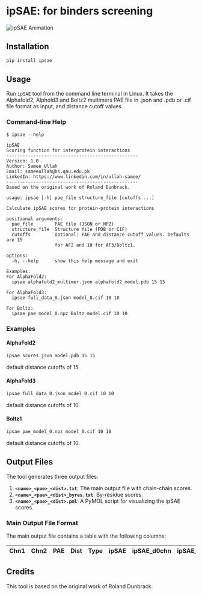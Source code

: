 # ipSAE: for binders screening
![ipSAE Animation](ipsae.gif)


## Installation

```bash
pip install ipsae
```

## Usage

Run `ipSAE` tool from the command line terminal in Linux. It takes the Alphafold2, Alphold3 and Boltz2 multimers PAE file in .json and .pdb or .cif file format as input, and distance cutoff values.

### Command-line Help

```
$ ipsae --help
```
```
ipSAE
Scoring function for interprotein interactions
-------------------------------------------------
Version: 1.0
Author: Samee Ullah
Email: sameeullah@bs.qau.edu.pk
LinkedIn: https://www.linkedin.com/in/ullah-samee/
-------------------------------------------------
Based on the original work of Roland Dunbrack.

usage: ipsae [-h] pae_file structure_file [cutoffs ...]

Calculate ipSAE scores for protein-protein interactions

positional arguments:
  pae_file        PAE file (JSON or NPZ)
  structure_file  Structure file (PDB or CIF)
  cutoffs         Optional: PAE and distance cutoff values. Defaults are 15
                  for AF2 and 10 for AF3/Boltz1.

options:
  -h, --help      show this help message and exit

Examples:
For AlphaFold2:
  ipsae alphafold2_multimer.json alphafold2_model.pdb 15 15

For AlphaFold3:
  ipsae full_data_0.json model_0.cif 10 10

For Boltz:
  ipsae pae_model_0.npz Boltz_model.cif 10 10
```

### Examples

#### AlphaFold2

```bash
ipsae scores.json model.pdb 15 15
```
default distance cutoffs of 15.

#### AlphaFold3

```bash
ipsae full_data_0.json model_0.cif 10 10
```
default distance cutoffs of 10.

#### Boltz1

```bash
ipsae pae_model_0.npz model_0.cif 10 10
```
default distance cutoffs of 10.

## Output Files

The tool generates three output files:

1.  **`<name>_<pae>_<dist>.txt`**: The main output file with chain-chain scores.
2.  **`<name>_<pae>_<dist>_byres.txt`**: By-residue scores.
3.  **`<name>_<pae>_<dist>.pml`**: A PyMOL script for visualizing the ipSAE scores.

### Main Output File Format

The main output file contains a table with the following columns:

| Chn1 | Chn2 | PAE | Dist | Type | ipSAE | ipSAE_d0chn | ipSAE_d0dom | ipTM_af | ipTM_d0chn | pDockQ | pDockQ2 | LIS | n0res | n0chn | n0dom | d0res | d0chn | d0dom | nres1 | nres2 | dist1 | dist2 | Model |
|---|---|---|---|---|---|---|---|---|---|---|---|---|---|---|---|---|---|---|---|---|---|---|---|

## Credits

This tool is based on the original work of Roland Dunbrack.
